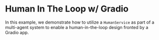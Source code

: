 # Human In The Loop w/ Gradio

In this example, we demonstrate how to utilize a `HumanService` as part of a
multi-agent system to enable a human-in-the-loop design fronted by a Gradio app.
